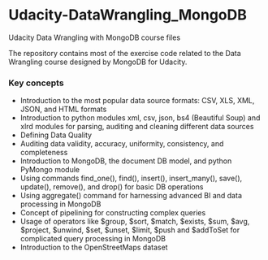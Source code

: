 # Udacity-DataWrangling_MongoDB

Udacity Data Wrangling with MongoDB course files

The repository contains most of the exercise code related to the Data Wrangling course designed by MongoDB for Udacity. 

### Key concepts
- Introduction to the most popular data source formats: CSV, XLS, XML, JSON, and HTML formats
- Introduction to python modules xml, csv, json, bs4 (Beautiful Soup) and xlrd modules for parsing, auditing and cleaning different data sources
- Defining Data Quality
-   Auditing data validity, accuracy, uniformity, consistency, and completeness
- Introduction to MongoDB, the document DB model, and python PyMongo module 
-   Using commands find_one(), find(), insert(), insert_many(), save(), update(), remove(), and drop() for basic DB operations
-   Using aggregate() command for harnessing advanced BI and data processing in MongoDB
-   Concept of pipelining for constructing complex queries
-   Usage of operators like $group, $sort, $match, $exists, $sum, $avg, $project, $unwind, $set, $unset, $limit, $push and $addToSet for complicated query processing in MongoDB
- Introduction to the OpenStreetMaps dataset

